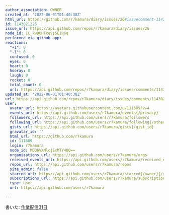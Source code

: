 ```yaml
---
author_association: OWNER
created_at: '2022-06-01T01:40:38Z'
html_url: https://github.com/r7kamura/diary/issues/26#issuecomment-1143021226
id: 1143021226
issue_url: https://api.github.com/repos/r7kamura/diary/issues/26
node_id: IC_kwDOHTcevs5EIR6q
performed_via_github_app: 
reactions:
  "+1": 0
  "-1": 0
  confused: 0
  eyes: 0
  heart: 0
  hooray: 0
  laugh: 0
  rocket: 0
  total_count: 0
  url: https://api.github.com/repos/r7kamura/diary/issues/comments/1143021226/reactions
updated_at: '2022-06-01T01:40:38Z'
url: https://api.github.com/repos/r7kamura/diary/issues/comments/1143021226
user:
  avatar_url: https://avatars.githubusercontent.com/u/111689?v=4
  events_url: https://api.github.com/users/r7kamura/events{/privacy}
  followers_url: https://api.github.com/users/r7kamura/followers
  following_url: https://api.github.com/users/r7kamura/following{/other_user}
  gists_url: https://api.github.com/users/r7kamura/gists{/gist_id}
  gravatar_id: ''
  html_url: https://github.com/r7kamura
  id: 111689
  login: r7kamura
  node_id: MDQ6VXNlcjExMTY4OQ==
  organizations_url: https://api.github.com/users/r7kamura/orgs
  received_events_url: https://api.github.com/users/r7kamura/received_events
  repos_url: https://api.github.com/users/r7kamura/repos
  site_admin: false
  starred_url: https://api.github.com/users/r7kamura/starred{/owner}{/repo}
  subscriptions_url: https://api.github.com/users/r7kamura/subscriptions
  type: User
  url: https://api.github.com/users/r7kamura

---
```

書いた: [作業配信31日](https://r7kamura.com/articles/2022-05-31-work-with-me-31-days)